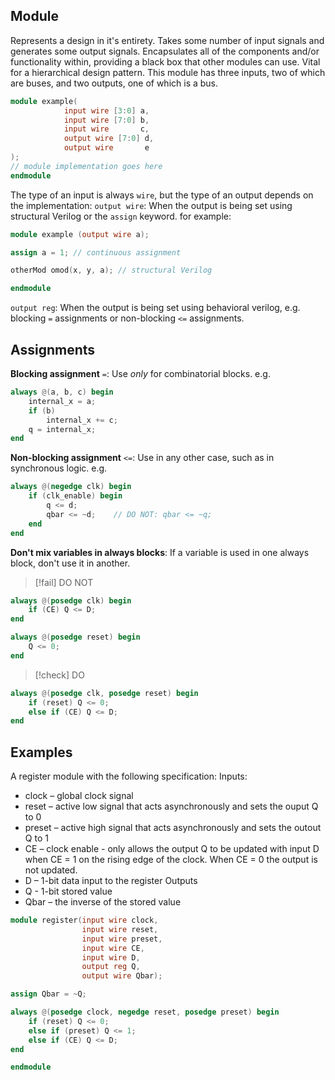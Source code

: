 ## Module
Represents a design in it's entirety. Takes some number of input signals and generates some output signals. Encapsulates all of the components and/or functionality within, providing a black box that other modules can use. Vital for a hierarchical design pattern.
This module has three inputs, two of which are buses, and two outputs, one of which is a bus.
```verilog
module example(
			input wire [3:0] a,
			input wire [7:0] b,
			input wire       c,
			output wire [7:0] d,
			output wire       e
);
// module implementation goes here
endmodule
```
The type of an input is always `wire`, but the type of an output depends on the implementation:
`output wire`: When the output is being set using structural Verilog or the `assign` keyword. for example:
```verilog
module example (output wire a);

assign a = 1; // continuous assignment

otherMod omod(x, y, a); // structural Verilog

endmodule
```
`output reg`: When the output is being set using behavioral verilog, e.g. blocking `=` assignments or non-blocking `<=` assignments.

## Assignments
**Blocking assignment** `=`: Use *only* for combinatorial blocks. e.g.
```verilog
always @(a, b, c) begin
	internal_x = a;
	if (b)
		internal_x += c;
	q = internal_x;
end
```
**Non-blocking assignment** `<=`: Use in any other case, such as in synchronous logic. e.g.
```verilog
always @(negedge clk) begin
	if (clk_enable) begin
		q <= d;
		qbar <= ~d;    // DO NOT: qbar <= ~q;
	end
end
```
**Don't mix variables in always blocks**: If a variable is used in one always block, don't use it in another.
> [!fail] DO NOT
```verilog
always @(posedge clk) begin
	if (CE) Q <= D;
end

always @(posedge reset) begin
	Q <= 0;
end
```
> [!check] DO
```verilog
always @(posedge clk, posedge reset) begin
	if (reset) Q <= 0;
	else if (CE) Q <= D;
end
```

## Examples
A register module with the following specification:
Inputs:
-   clock – global clock signal
-   reset – active low signal that acts asynchronously and sets the ouput Q to 0
-   preset – active high signal that acts asynchronously and sets the outout Q to 1
-   CE – clock enable - only allows the output Q to be updated with input D when CE = 1 on the rising edge of the clock. When CE = 0 the output is not updated.
-   D – 1-bit data input to the register
Outputs
-   Q - 1-bit stored value
-   Qbar – the inverse of the stored value
```verilog
module register(input wire clock,  
                input wire reset,  
                input wire preset,  
                input wire CE,  
                input wire D,  
                output reg Q,  
                output wire Qbar);  

assign Qbar = ~Q;  

always @(posedge clock, negedge reset, posedge preset) begin  
	if (reset) Q <= 0;  
    else if (preset) Q <= 1;  
    else if (CE) Q <= D;  
end  

endmodule
```